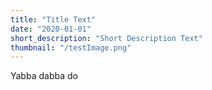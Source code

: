 ```yaml
---
title: "Title Text"
date: "2020-01-01"
short_description: "Short Description Text"
thumbnail: "/testImage.png"
---
```


Yabba dabba do
